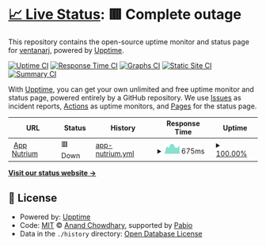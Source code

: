# [📈 Live Status](https://ventanarj.github.io/status-nutrium): <!--live status--> **🟥 Complete outage**

This repository contains the open-source uptime monitor and status page for [ventanarj](https://ventanarj.github.io/status-nutrium), powered by [Upptime](https://github.com/upptime/upptime).

[![Uptime CI](https://github.com/ventanarj/status-nutrium/workflows/Uptime%20CI/badge.svg)](https://github.com/ventanarj/status-nutrium/actions?query=workflow%3A%22Uptime+CI%22)
[![Response Time CI](https://github.com/ventanarj/status-nutrium/workflows/Response%20Time%20CI/badge.svg)](https://github.com/ventanarj/status-nutrium/actions?query=workflow%3A%22Response+Time+CI%22)
[![Graphs CI](https://github.com/ventanarj/status-nutrium/workflows/Graphs%20CI/badge.svg)](https://github.com/ventanarj/status-nutrium/actions?query=workflow%3A%22Graphs+CI%22)
[![Static Site CI](https://github.com/ventanarj/status-nutrium/workflows/Static%20Site%20CI/badge.svg)](https://github.com/ventanarj/status-nutrium/actions?query=workflow%3A%22Static+Site+CI%22)
[![Summary CI](https://github.com/ventanarj/status-nutrium/workflows/Summary%20CI/badge.svg)](https://github.com/ventanarj/status-nutrium/actions?query=workflow%3A%22Summary+CI%22)

With [Upptime](https://upptime.js.org), you can get your own unlimited and free uptime monitor and status page, powered entirely by a GitHub repository. We use [Issues](https://github.com/ventanarj/status-nutrium/issues) as incident reports, [Actions](https://github.com/ventanarj/status-nutrium/actions) as uptime monitors, and [Pages](https://ventanarj.github.io/status-nutrium) for the status page.

<!--start: status pages-->
<!-- This summary is generated by Upptime (https://github.com/upptime/upptime) -->
<!-- Do not edit this manually, your changes will be overwritten -->
<!-- prettier-ignore -->
| URL | Status | History | Response Time | Uptime |
| --- | ------ | ------- | ------------- | ------ |
| <img alt="" src="https://icons.duckduckgo.com/ip3/app.nutrium.com.ico" height="13"> [App Nutrium](https://app.nutrium.com) | 🟥 Down | [app-nutrium.yml](https://github.com/ventanarj/status-nutrium/commits/HEAD/history/app-nutrium.yml) | <details><summary><img alt="Response time graph" src="./graphs/app-nutrium/response-time-week.png" height="20"> 675ms</summary><br><a href="https://ventanarj.github.io/status-nutrium/history/app-nutrium"><img alt="Response time 646" src="https://img.shields.io/endpoint?url=https%3A%2F%2Fraw.githubusercontent.com%2Fventanarj%2Fstatus-nutrium%2FHEAD%2Fapi%2Fapp-nutrium%2Fresponse-time.json"></a><br><a href="https://ventanarj.github.io/status-nutrium/history/app-nutrium"><img alt="24-hour response time 715" src="https://img.shields.io/endpoint?url=https%3A%2F%2Fraw.githubusercontent.com%2Fventanarj%2Fstatus-nutrium%2FHEAD%2Fapi%2Fapp-nutrium%2Fresponse-time-day.json"></a><br><a href="https://ventanarj.github.io/status-nutrium/history/app-nutrium"><img alt="7-day response time 675" src="https://img.shields.io/endpoint?url=https%3A%2F%2Fraw.githubusercontent.com%2Fventanarj%2Fstatus-nutrium%2FHEAD%2Fapi%2Fapp-nutrium%2Fresponse-time-week.json"></a><br><a href="https://ventanarj.github.io/status-nutrium/history/app-nutrium"><img alt="30-day response time 672" src="https://img.shields.io/endpoint?url=https%3A%2F%2Fraw.githubusercontent.com%2Fventanarj%2Fstatus-nutrium%2FHEAD%2Fapi%2Fapp-nutrium%2Fresponse-time-month.json"></a><br><a href="https://ventanarj.github.io/status-nutrium/history/app-nutrium"><img alt="1-year response time 646" src="https://img.shields.io/endpoint?url=https%3A%2F%2Fraw.githubusercontent.com%2Fventanarj%2Fstatus-nutrium%2FHEAD%2Fapi%2Fapp-nutrium%2Fresponse-time-year.json"></a></details> | <details><summary><a href="https://ventanarj.github.io/status-nutrium/history/app-nutrium">100.00%</a></summary><a href="https://ventanarj.github.io/status-nutrium/history/app-nutrium"><img alt="All-time uptime 100.00%" src="https://img.shields.io/endpoint?url=https%3A%2F%2Fraw.githubusercontent.com%2Fventanarj%2Fstatus-nutrium%2FHEAD%2Fapi%2Fapp-nutrium%2Fuptime.json"></a><br><a href="https://ventanarj.github.io/status-nutrium/history/app-nutrium"><img alt="24-hour uptime 100.00%" src="https://img.shields.io/endpoint?url=https%3A%2F%2Fraw.githubusercontent.com%2Fventanarj%2Fstatus-nutrium%2FHEAD%2Fapi%2Fapp-nutrium%2Fuptime-day.json"></a><br><a href="https://ventanarj.github.io/status-nutrium/history/app-nutrium"><img alt="7-day uptime 100.00%" src="https://img.shields.io/endpoint?url=https%3A%2F%2Fraw.githubusercontent.com%2Fventanarj%2Fstatus-nutrium%2FHEAD%2Fapi%2Fapp-nutrium%2Fuptime-week.json"></a><br><a href="https://ventanarj.github.io/status-nutrium/history/app-nutrium"><img alt="30-day uptime 100.00%" src="https://img.shields.io/endpoint?url=https%3A%2F%2Fraw.githubusercontent.com%2Fventanarj%2Fstatus-nutrium%2FHEAD%2Fapi%2Fapp-nutrium%2Fuptime-month.json"></a><br><a href="https://ventanarj.github.io/status-nutrium/history/app-nutrium"><img alt="1-year uptime 100.00%" src="https://img.shields.io/endpoint?url=https%3A%2F%2Fraw.githubusercontent.com%2Fventanarj%2Fstatus-nutrium%2FHEAD%2Fapi%2Fapp-nutrium%2Fuptime-year.json"></a></details>

<!--end: status pages-->

[**Visit our status website →**](https://ventanarj.github.io/status-nutrium)

## 📄 License

- Powered by: [Upptime](https://github.com/upptime/upptime)
- Code: [MIT](./LICENSE) © [Anand Chowdhary](https://anandchowdhary.com), supported by [Pabio](https://pabio.com)
- Data in the `./history` directory: [Open Database License](https://opendatacommons.org/licenses/odbl/1-0/)

